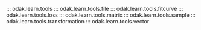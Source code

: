 ::: odak.learn.tools
::: odak.learn.tools.file
::: odak.learn.tools.fitcurve
::: odak.learn.tools.loss
::: odak.learn.tools.matrix
::: odak.learn.tools.sample
::: odak.learn.tools.transformation
::: odak.learn.tools.vector
